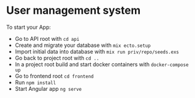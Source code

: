 # User management system

To start your App:

  * Go to API root with `cd api`
  * Create and migrate your database with `mix ecto.setup`
  * Import initial data into database with `mix run priv/repo/seeds.exs`
  * Go back to project root with `cd ..`
  * In a project root build and start docker containers with `docker-compose up`
  * Go to frontend root `cd frontend`
  * Run `npm install`
  * Start Angular app `ng serve`
